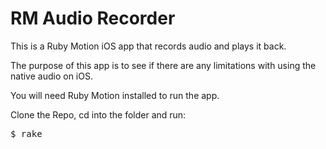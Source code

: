 # RM Audio Recorder

This is a Ruby Motion iOS app that records audio and plays it back.

The purpose of this app is to see if there are any limitations with using the native audio on iOS.

You will need Ruby Motion installed to run the app.

Clone the Repo, cd into the folder and run:
<pre>
$ rake
</pre>